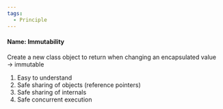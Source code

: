 ```yaml
---
tags:
  - Principle
---
```

#### Name: Immutability

Create a new class object to return when changing an encapsulated value → immutable
1. Easy to understand
2. Safe sharing of objects (reference pointers)
3. Safe sharing of internals
4. Safe concurrent execution

